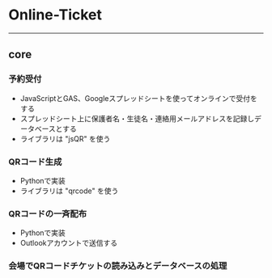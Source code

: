 # Online-Ticket
---
## core
### 予約受付
- JavaScriptとGAS、Googleスプレッドシートを使ってオンラインで受付をする
- スプレッドシート上に保護者名・生徒名・連絡用メールアドレスを記録しデータベースとする
- ライブラリは "jsQR" を使う
### QRコード生成
- Pythonで実装
- ライブラリは "qrcode" を使う
### QRコードの一斉配布
- Pythonで実装
- Outlookアカウントで送信する
### 会場でQRコードチケットの読み込みとデータベースの処理
